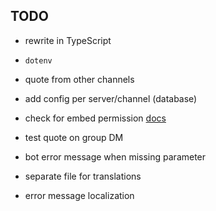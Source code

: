 
## TODO

* rewrite in TypeScript
* `dotenv`

* quote from other channels
* add config per server/channel (database)
* check for embed permission [docs](https://discord.js.org/#/docs/main/stable/class/TextChannel?scrollTo=permissionsFor)
* test quote on group DM
* bot error message when missing parameter
* separate file for translations
* error message localization
